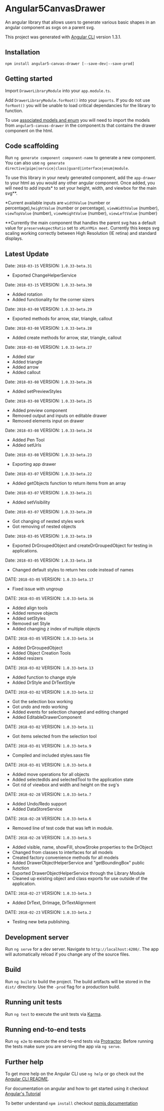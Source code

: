 # Angular5CanvasDrawer

An angular library that allows users to generate various basic shapes in an angular component as svgs on a parent svg.

This project was generated with [Angular CLI](https://github.com/angular/angular-cli) version 1.3.1.

## Installation

`npm install angular5-canvas-drawer [--save-dev|--save-prod]`

## Getting started

Import `DrawerLibraryModule` into your `app.module.ts`.

Add `DrawerLibraryModule.forRoot()` into your `imports`. If you do not use `forRoot()` you will be unable to load critical dependancies for the library to function.

To use [associated models and enum](https://github.com/shivs25/angular5-canvas-drawer/tree/dev/src/app/drawer/models) you will need to import the models from `angular5-canvas-drawer` in the component.ts that contains the drawer component on the html.

## Code scaffolding

Run `ng generate component component-name` to generate a new component. You can also use `ng generate directive|pipe|service|class|guard|interface|enum|module`.

To use this library in your newly generated component, add the `app-drawer` to your html as you would any other angular component. Once added, you will need to add inputs* to set your height, width, and viewbox for the main svg**.

*Current available inputs are `widthValue` (number or percentage),`heightValue` (number or percentage), `viewWidthValue` (number), `viewTopValue` (number), `viewHeightValue` (number), `viewLeftValue` (number) 

**Currently the main component that handles the parent svg has a default value for `preserveAspectRatio` set to `xMinYMin meet`. Currently this keeps svg scaling working correctly between High Resolution (IE retina) and standard displays.

## Latest Update
Date: `2018-03-15` VERSION: `1.0.33-beta.31`
- Exported ChangeHelperService

Date: `2018-03-15` VERSION: `1.0.33-beta.30`
- Added rotation
- Added functionality for the corner sizers

Date: `2018-03-08` VERSION: `1.0.33-beta.29`
- Exported methods for arrow, star, triangle, callout

Date: `2018-03-08` VERSION: `1.0.33-beta.28`
- Added create methods for arrow, star, triangle, callout

Date: `2018-03-08` VERSION: `1.0.33-beta.27`
- Added star
- Added triangle
- Added arrow
- Added callout

Date: `2018-03-08` VERSION: `1.0.33-beta.26`
- Added setPreviewStyles

Date: `2018-03-08` VERSION: `1.0.33-beta.25`
- Added preview component
- Removed output and inputs on editable drawer
- Removed elements input on drawer

Date: `2018-03-08` VERSION: `1.0.33-beta.24`
- Added Pen Tool
- Added setUrls

Date: `2018-03-08` VERSION: `1.0.33-beta.23`
- Exporting app drawer

Date: `2018-03-07` VERSION: `1.0.33-beta.22`
- Added getObjects function to return items from an array

Date: `2018-03-07` VERSION: `1.0.33-beta.21`
- Added setVisibility

Date: `2018-03-07` VERSION: `1.0.33-beta.20`
- Got changing of nested styles work
- Got removing of nested objects

Date: `2018-03-05` VERSION: `1.0.33-beta.19`
- Exported DrGroupedObject and createDrGroupedObject for testing in applications.


Date: `2018-03-05` VERSION: `1.0.33-beta.18`
- Changed default styles to return hex code instead of names

DATE: `2018-03-05` VERSION: `1.0.33-beta.17`
- Fixed issue with ungroup

DATE: `2018-03-05` VERSION: `1.0.33-beta.16`
- Added align tools
- Added remove objects
- Added setStyles
- Removed set Style
- Added changing z index of multiple objects


DATE: `2018-03-05` VERSION: `1.0.33-beta.14`
- Added DrGroupedObject
- Added Object Creation Tools
- Added resizers

DATE: `2018-03-02` VERSION: `1.0.33-beta.13`
- Added function to change style
- Added DrStyle and DrTextStyle

DATE: `2018-03-02` VERSION: `1.0.33-beta.12`
- Got the selection box working
- Got undo and redo working
- Added events for selection changed and editing changed
- Added EditableDrawerComponent

DATE: `2018-03-02` VERSION: `1.0.33-beta.11`
- Got items selected from the selection tool

DATE: `2018-03-01` VERSION: `1.0.33-beta.9`
- Compiled and included styles.sass file

DATE: `2018-03-01` VERSION: `1.0.33-beta.8`
 - Added move operations for all objects
 - Added selectedIds and selectedTool to the application state
 - Got rid of viewbox and width and height on the svg's

DATE: `2018-02-28` VERSION: `1.0.33-beta.7`
 - Added Undo/Redo support
 - Added DataStoreService

DATE: `2018-02-28` VERSION: `1.0.33-beta.6`
 - Removed line of test code that was left in module.

DATE: `2018-02-28` VERSION: `1.0.33-beta.5`
 - Added visible, name, showFill, showStroke properties to the DrObject
 - Changed from classes to interfaces for all models
 - Created factory convenience methods for all models
 - Added DrawerObjectHelperService and "getBoundingBox" public function
 - Exported DrawerObjectHelperService through the Library Module
 - Cleaned up existing object and class exports for use outside of the application.

DATE: `2018-02-27` VERSION: `1.0.33-beta.3`
 - Added DrText, DrImage, DrTextAlignment

DATE: `2018-02-23`  VERSION: `1.0.33-beta.2`
 - Testing new beta publishing.

## Development server

Run `ng serve` for a dev server. Navigate to `http://localhost:4200/`. The app will automatically reload if you change any of the source files.

## Build

Run `ng build` to build the project. The build artifacts will be stored in the `dist/` directory. Use the `-prod` flag for a production build.

## Running unit tests

Run `ng test` to execute the unit tests via [Karma](https://karma-runner.github.io).

## Running end-to-end tests

Run `ng e2e` to execute the end-to-end tests via [Protractor](http://www.protractortest.org/). Before running the tests make sure you are serving the app via `ng serve`.

## Further help

To get more help on the Angular CLI use `ng help` or go check out the [Angular CLI README](https://github.com/angular/angular-cli/blob/master/README.md).

For documentation on angular and how to get started using it checkout [Angular's Tutorial](https://angular.io/guide/quickstart)

To better understand `npm install` checkout [npmjs documentation](https://docs.npmjs.com/cli/install)
